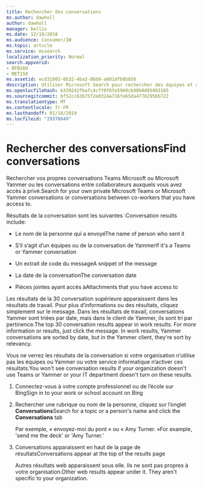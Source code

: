 ```yaml
---
title: Rechercher des conversations
ms.author: dawholl
author: dawholl
manager: kellis
ms.date: 12/18/2018
ms.audience: Consumer/IW
ms.topic: article
ms.service: mssearch
localization_priority: Normal
search.appverid:
- BFB160
- MET150
ms.assetid: ecd31803-0b32-4ba3-8bb8-a0d1dfb8b856
description: Utiliser Microsoft Search pour rechercher des équipes et conversations Yammer et les détails qui vous verrez
ms.openlocfilehash: b339242fbafc4cff0f6fe5960cb90b0d05493105
ms.sourcegitcommit: bf52cc63b75f2e0324a716fe65da47702956b722
ms.translationtype: MT
ms.contentlocale: fr-FR
ms.lasthandoff: 01/18/2019
ms.locfileid: "29378649"
---
```

# <a name="find-conversations"></a><span data-ttu-id="244cc-103">Rechercher des conversations</span><span class="sxs-lookup"><span data-stu-id="244cc-103">Find conversations</span></span>

<span data-ttu-id="244cc-104">Rechercher vos propres conversations Teams Microsoft ou Microsoft Yammer ou les conversations entre collaborateurs auxquels vous avez accès à privé.</span><span class="sxs-lookup"><span data-stu-id="244cc-104">Search for your own private Microsoft Teams or Microsoft Yammer conversations or conversations between co-workers that you have access to.</span></span>
  
<span data-ttu-id="244cc-105">Résultats de la conversation sont les suivantes :</span><span class="sxs-lookup"><span data-stu-id="244cc-105">Conversation results include:</span></span>
  
- <span data-ttu-id="244cc-106">Le nom de la personne qui a envoyé</span><span class="sxs-lookup"><span data-stu-id="244cc-106">The name of person who sent it</span></span>
    
- <span data-ttu-id="244cc-107">S’il s’agit d’un équipes ou de la conversation de Yammer</span><span class="sxs-lookup"><span data-stu-id="244cc-107">If it's a Teams or Yammer conversation</span></span>
    
- <span data-ttu-id="244cc-108">Un extrait de code du message</span><span class="sxs-lookup"><span data-stu-id="244cc-108">A snippet of the message</span></span>
    
- <span data-ttu-id="244cc-109">La date de la conversation</span><span class="sxs-lookup"><span data-stu-id="244cc-109">The conversation date</span></span>
    
- <span data-ttu-id="244cc-110">Pièces jointes ayant accès à</span><span class="sxs-lookup"><span data-stu-id="244cc-110">Attachments that you have access to</span></span>
    
<span data-ttu-id="244cc-p101">Les résultats de la 30 conversation supérieure apparaissent dans les résultats de travail. Pour plus d’informations ou des résultats, cliquez simplement sur le message. Dans les résultats de travail, conversations Yammer sont triées par date, mais dans le client de Yammer, ils sont tri par pertinence.</span><span class="sxs-lookup"><span data-stu-id="244cc-p101">The top 30 conversation results appear in work results. For more information or results, just click the message. In work results, Yammer conversations are sorted by date, but in the Yammer client, they're sort by relevancy.</span></span>
  
<span data-ttu-id="244cc-114">Vous ne verrez les résultats de la conversation si votre organisation n’utilise pas les équipes ou Yammer ou votre service informatique n’activer ces résultats.</span><span class="sxs-lookup"><span data-stu-id="244cc-114">You won't see conversation results if your organization doesn't use Teams or Yammer or your IT department doesn't turn on these results.</span></span>
  
1. <span data-ttu-id="244cc-115">Connectez-vous à votre compte professionnel ou de l’école sur Bing</span><span class="sxs-lookup"><span data-stu-id="244cc-115">Sign in to your work or school account on Bing</span></span>
    
2. <span data-ttu-id="244cc-116">Rechercher une rubrique ou nom de la personne, cliquez sur l’onglet **Conversations**</span><span class="sxs-lookup"><span data-stu-id="244cc-116">Search for a topic or a person's name and click the **Conversations** tab</span></span> 
    
    <span data-ttu-id="244cc-117">Par exemple, « envoyez-moi du pont » ou « Amy Turner. »</span><span class="sxs-lookup"><span data-stu-id="244cc-117">For example, 'send me the deck' or 'Amy Turner.'</span></span>
    
3. <span data-ttu-id="244cc-118">Conversations apparaissent en haut de la page de résultats</span><span class="sxs-lookup"><span data-stu-id="244cc-118">Conversations appear at the top of the results page</span></span>
    
    <span data-ttu-id="244cc-p102">Autres résultats web apparaissent sous elle. Ils ne sont pas propres à votre organisation.</span><span class="sxs-lookup"><span data-stu-id="244cc-p102">Other web results appear under it. They aren't specific to your organization.</span></span>
    


